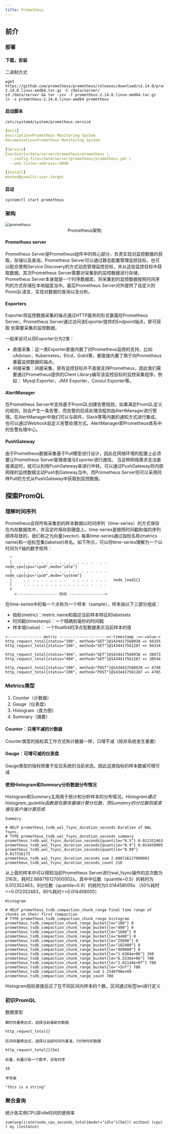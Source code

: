 ```yaml
---
title: Prometheus
---
```


## 前介
 
### 部署

#### 下载，安装

二进制方式

```shell
wget https://github.com/prometheus/prometheus/releases/download/v2.14.0/prometheus-2.14.0.linux-amd64.tar.gz -C /data/server/
cd /data/server && tar -zxv -f prometheus-2.14.0.linux-amd64.tar.gz
ln -s prometheus-2.14.0.linux-amd64 prometheus
```

#### 启动脚本

`/etc/systemd/system/prometheus.service`
```yaml
[Unit]
Description=Prometheus Monitoring System
Documentation=Prometheus Monitoring System

[Service]
ExecStart=/data/server/prometheus/prometheus \
  --config.file=/data/server/prometheus/prometheus.yml \
  --web.listen-address=:9090

[Install]
WantedBy=multi-user.target
```

#### 启动

```shell
systemctl start prometheus
```

### 架构

<img src="./images/architecture.png" alt="prometheus" style="zoom:85%;" />
<center>Prometheus架构</center>

#### Promethues server
Prometheus Server是Prometheus组件中的核心部分，负责实现对监控数据的获
取，存储以及查询。Prometheus Server可以通过静态配置管理监控目标，也可
以配合使用Service Discovery的方式动态管理监控目标，并从这些监控目标中获
取数据。其次Prometheus Server需要对采集到的监控数据进行存储，
Prometheus Server本身就是一个时序数据库，将采集到的监控数据按照时间序
列的方式存储在本地磁盘当中。最后Prometheus Server对外提供了自定义的
PromQL语言，实现对数据的查询以及分析。

#### Exporters
Exporter将监控数据采集的端点通过HTTP服务的形式暴露给Prometheus
Server，Prometheus Server通过访问该Exporter提供的Endpoint端点，即可获取
到需要采集的监控数据。

一般来说可以将Exporter分为2类：
  - 直接采集：这一类Exporter直接内置了对Prometheus监控的支持，比如
    cAdvisor，Kubernetes，Etcd，Gokit等，都直接内置了用于向Prometheus
    暴露监控数据的端点。
  - 间接采集：间接采集，原有监控目标并不直接支持Prometheus，因此我们需
    要通过Prometheus提供的Client Library编写该监控目标的监控采集程序。例
    如： Mysql Exporter，JMX Exporter，Consul Exporter等。

#### AlertManager
在Prometheus Server中支持基于PromQL创建告警规则，如果满足PromQL定义
的规则，则会产生一条告警，而告警的后续处理流程则由AlertManager进行管
理。在AlertManager中我们可以与邮件，Slack等等内置的通知方式进行集成，
也可以通过Webhook自定义告警处理方式。AlertManager即Prometheus体系中
的告警处理中心。

#### PushGateway
由于Prometheus数据采集基于Pull模型进行设计，因此在网络环境的配置上必须
要让Prometheus Server能够直接与Exporter进行通信。 当这种网络需求无法直
接满足时，就可以利用PushGateway来进行中转。可以通过PushGateway将内部
网络的监控数据主动Push到Gateway当中。而Prometheus Server则可以采用同
样Pull的方式从PushGateway中获取到监控数据。


## 探索PromQL

### 理解时间序列

Prometheus会将所有采集到的样本数据以时间序列（time-series）的方式保存在内存数据库中，并且定时保存到硬盘上。time-series是按照时间戳和值的序列顺序存放的，我们称之为向量(vector). 每条time-series通过指标名称(metrics name)和一组标签集(labelset)命名。如下所示，可以将time-series理解为一个以时间为Y轴的数字矩阵：

```shell
  ^
  │   . . . . . . . . . . . . . . . . .   . .   node_cpu{cpu="cpu0",mode="idle"}
  │     . . . . . . . . . . . . . . . . . . .   node_cpu{cpu="cpu0",mode="system"}
  │     . . . . . . . . . .   . . . . . . . .   node_load1{}
  │     . . . . . . . . . . . . . . . .   . .  
  v
    <------------------ 时间 ---------------->
```

在time-series中的每一个点称为一个样本（sample），样本由以下三部分组成：

+ 指标(metric)：metric name和描述当前样本特征的labelsets
+ 时间戳(timestamp)：一个精确到毫秒的时间戳
+ 样本值(value)： 一个float64的浮点型数据表示当前样本的值

```shell
<--------------- metric ---------------------><-timestamp -><-value->
http_request_total{status="200", method="GET"}@1434417560938 => 94355
http_request_total{status="200", method="GET"}@1434417561287 => 94334

http_request_total{status="404", method="GET"}@1434417560938 => 38473
http_request_total{status="404", method="GET"}@1434417561287 => 38544

http_request_total{status="200", method="POST"}@1434417560938 => 4748
http_request_total{status="200", method="POST"}@1434417561287 => 4785
```

### Metrics类型

1. Counter（计数器）
2. Gauge（仪表盘）
3. Histogram（直方图）
4. Summary（摘要）

#### Counter：只增不减的计数器

Counter类型的指标其工作方式和计数器一样，只增不减（除非系统发生重置）

#### Gauge：可增可减的仪表盘

Gauge类型的指标侧重于反应系统的当前状态。因此这类指标的样本数据可增可减

#### 使用Histogram和Summary分析数据分布情况

Histogram和Summary主用用于统计和分析样本的分布情况。*Histogram通过histogram_quantile函数是在服务器端计算分位数，而Sumamry的分位数则是直接在客户端计算完成*

`Summary`
```shell
# HELP prometheus_tsdb_wal_fsync_duration_seconds Duration of WAL fsync.
# TYPE prometheus_tsdb_wal_fsync_duration_seconds summary
prometheus_tsdb_wal_fsync_duration_seconds{quantile="0.5"} 0.012352463
prometheus_tsdb_wal_fsync_duration_seconds{quantile="0.9"} 0.014458005
prometheus_tsdb_wal_fsync_duration_seconds{quantile="0.99"} 0.017316173
prometheus_tsdb_wal_fsync_duration_seconds_sum 2.888716127000002
prometheus_tsdb_wal_fsync_duration_seconds_count 216
```

从上面的样本中可以得知当前Prometheus Server进行wal_fsync操作的总次数为216次，耗时2.888716127000002s。其中中位数（quantile=0.5）的耗时为0.012352463，9分位数（quantile=0.9）的耗时为0.014458005s （50%耗时<=0.012352463，90%耗时<=0.014458005）

`Histogram`
```shell
# HELP prometheus_tsdb_compaction_chunk_range Final time range of chunks on their first compaction
# TYPE prometheus_tsdb_compaction_chunk_range histogram
prometheus_tsdb_compaction_chunk_range_bucket{le="100"} 0
prometheus_tsdb_compaction_chunk_range_bucket{le="400"} 0
prometheus_tsdb_compaction_chunk_range_bucket{le="1600"} 0
prometheus_tsdb_compaction_chunk_range_bucket{le="6400"} 0
prometheus_tsdb_compaction_chunk_range_bucket{le="25600"} 0
prometheus_tsdb_compaction_chunk_range_bucket{le="102400"} 0
prometheus_tsdb_compaction_chunk_range_bucket{le="409600"} 0
prometheus_tsdb_compaction_chunk_range_bucket{le="1.6384e+06"} 260
prometheus_tsdb_compaction_chunk_range_bucket{le="6.5536e+06"} 780
prometheus_tsdb_compaction_chunk_range_bucket{le="2.62144e+07"} 780
prometheus_tsdb_compaction_chunk_range_bucket{le="+Inf"} 780
prometheus_tsdb_compaction_chunk_range_sum 1.1540798e+09
prometheus_tsdb_compaction_chunk_range_count 780
```

Histogram指标直接反应了在不同区间内样本的个数，区间通过标签len进行定义

### 初识PromQL

数据类型

`瞬时向量表达式，选择当前最新的数据`
```shell
http_request_total{}
```

`区间向量表达式，选择以当前时间为基准，5分钟内的数据`
```shell
http_request_total{}[5m]
```

`标量，标量只有一个数字，没有时序`
```shell
10
```

`字符串`
```shell
"this is a string"
```

### 聚合查询

统计各实例CPU非idle时间的使用率
```shell
sum(avg(irate(node_cpu_seconds_total{mode!="idle"}[5m])) without (cpu) ) by (instance)
```